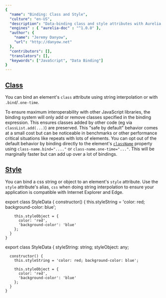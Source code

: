 ```yaml
---
{
  "name": "Binding: Class and Style",
  "culture": "en-US",
  "description": "Data-binding class and style attributes with Aurelia.",
  "engines" : { "aurelia-doc" : "^1.0.0" },
  "author": {
    "name": "Jeremy Danyow",
  	"url": "http://danyow.net"
  },
  "contributors": [],
  "translators": [],
  "keywords": ["JavaScript", "Data Binding"]
}
---
```


## [Class](aurelia-doc://section/1/version/1.0.0)

You can bind an element's `class` attribute using string interpolation or with `.bind`/`.one-time`.

<code-listing heading="Class Binding">
  <source-code lang="HTML">
    <template>
      <div class="foo ${isActive ? 'active' : ''} bar"></div>
      <div class.bind="isActive ? 'active' : ''"></div>
      <div class.one-time="isActive ? 'active' : ''"></div>
    </template>
  </source-code>
</code-listing>

To ensure maximum interoperability with other JavaScript libraries, the binding system will only add or remove classes specified in the binding expression. This ensures classes added by other code (eg via `classList.add(...)`) are preserved. This "safe by default" behavior comes at a small cost but can be noticeable in benchmarks or other performance critical situations like repeats with lots of elements. You can opt out of the default behavior by binding directly to the element's [`className`](https://developer.mozilla.org/en-US/docs/Web/API/Element/className) property using `class-name.bind="...."` or `class-name.one-time="..."`. This will be marginally faster but can add up over a lot of bindings.

## [Style](aurelia-doc://section/2/version/1.0.0)

You can bind a css string or object to an element's `style` attribute. Use the `style` attribute's alias, `css` when doing string interpolation to ensure your application is compatible with Internet Explorer and Edge.

<code-listing heading="Style Binding Data">
  <source-code lang="ES 2015/2016">
    export class StyleData {
      constructor() {
        this.styleString = 'color: red; background-color: blue';

        this.styleObject = {
          color: 'red',
          'background-color': 'blue'
        };
      }
    }
  </source-code>
  <source-code lang="TypeScript">
    export class StyleData {
      styleString: string;
      styleObject: any;

      constructor() {
        this.styleString = 'color: red; background-color: blue';

        this.styleObject = {
          color: 'red',
          'background-color': 'blue'
        };
      }
    }
  </source-code>
</code-listing>

<code-listing heading="Style Binding View">
  <source-code lang="HTML">
    <template>
      <div style.bind="styleString"></div>
      <div style.bind="styleObject"></div>
    </template>
  </source-code>
</code-listing>

<code-listing heading="Illegal Style Interpolation">
  <source-code lang="HTML">
    <template>
      <div style="width: ${width}px; height: ${height}px;"></div>
    </template>
  </source-code>
</code-listing>

<code-listing heading="Legal Style Interpolation">
  <source-code lang="HTML">
    <template>
      <div css="width: ${width}px; height: ${height}px;"></div>
    </template>
  </source-code>
</code-listing>
